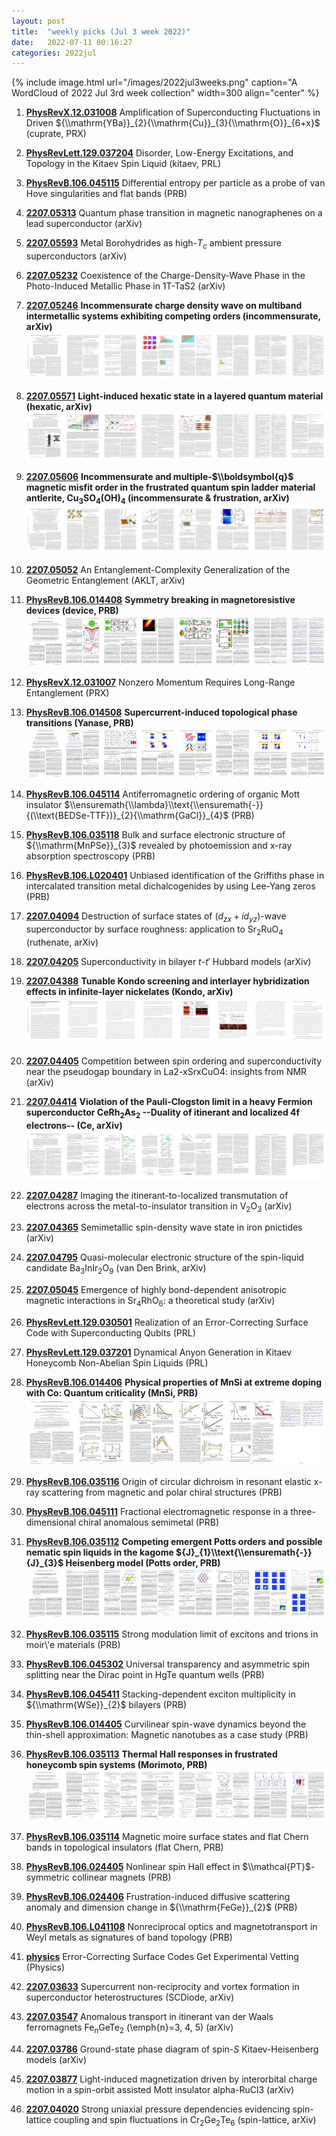 ```yaml
---
layout: post
title:  "weekly picks (Jul 3 week 2022)"
date:   2022-07-11 00:16:27
categories: 2022jul
---
```


{% include image.html url="/images/2022jul3weeks.png" caption="A WordCloud of 2022 Jul 3rd week collection" width=300 align="center" %}


1. **[PhysRevX.12.031008](https://link.aps.org/doi/10.1103/PhysRevX.12.031008)** Amplification of Superconducting Fluctuations in Driven ${\\mathrm{YBa}}_{2}{\\mathrm{Cu}}_{3}{\\mathrm{O}}_{6+x}$ (cuprate, PRX)

1. **[PhysRevLett.129.037204](https://link.aps.org/doi/10.1103/PhysRevLett.129.037204)** Disorder, Low-Energy Excitations, and Topology in the Kitaev Spin Liquid (kitaev, PRL)

1. **[PhysRevB.106.045115](https://link.aps.org/doi/10.1103/PhysRevB.106.045115)** Differential entropy per particle as a probe of van Hove singularities and flat bands (PRB)



1. **[2207.05313](http://arxiv.org/abs/2207.05313)** Quantum phase transition in magnetic nanographenes on a lead superconductor (arXiv)

1. **[2207.05593](http://arxiv.org/abs/2207.05593)** Metal Borohydrides as high-$T_{c}$ ambient pressure superconductors (arXiv)

1. **[2207.05232](http://arxiv.org/abs/2207.05232)** Coexistence of the Charge-Density-Wave Phase in the Photo-Induced Metallic Phase in 1T-TaS2 (arXiv)

1. **[2207.05246](http://arxiv.org/abs/2207.05246)** **Incommensurate charge density wave on multiband intermetallic systems exhibiting competing orders (incommensurate, arXiv)** ![](/images/2207.05246.pdf.jpg)

1. **[2207.05571](http://arxiv.org/abs/2207.05571)** **Light-induced hexatic state in a layered quantum material (hexatic, arXiv)** ![](/images/2207.05571.pdf.jpg)

1. **[2207.05606](http://arxiv.org/abs/2207.05606)** **Incommensurate and multiple-$\\boldsymbol{q}$ magnetic misfit order in the frustrated quantum spin ladder material antlerite, Cu$_3$SO$_4$(OH)$_4$ (incommensurate & frustration, arXiv)** ![](/images/2207.05606.pdf.jpg)



1. **[2207.05052](http://arxiv.org/abs/2207.05052)** An Entanglement-Complexity Generalization of the Geometric Entanglement (AKLT, arXiv)


1. **[PhysRevB.106.014408](https://link.aps.org/doi/10.1103/PhysRevB.106.014408)** **Symmetry breaking in magnetoresistive devices (device, PRB)** ![](/images/PhysRevB.106.014408.pdf.jpg)


1. **[PhysRevX.12.031007](https://link.aps.org/doi/10.1103/PhysRevX.12.031007)** Nonzero Momentum Requires Long-Range Entanglement (PRX)

1. **[PhysRevB.106.014508](https://link.aps.org/doi/10.1103/PhysRevB.106.014508)** **Supercurrent-induced topological phase transitions (Yanase, PRB)** ![](/images/PhysRevB.106.014508.pdf.jpg)

1. **[PhysRevB.106.045114](https://link.aps.org/doi/10.1103/PhysRevB.106.045114)** Antiferromagnetic ordering of organic Mott insulator $\\ensuremath{\\lambda}\\text{\\ensuremath{-}}{(\\text{BEDSe-TTF})}_{2}{\\mathrm{GaCl}}_{4}$ (PRB)

1. **[PhysRevB.106.035118](https://link.aps.org/doi/10.1103/PhysRevB.106.035118)** Bulk and surface electronic structure of ${\\mathrm{MnPSe}}_{3}$ revealed by photoemission and x-ray absorption spectroscopy (PRB)

1. **[PhysRevB.106.L020401](https://link.aps.org/doi/10.1103/PhysRevB.106.L020401)** Unbiased identification of the Griffiths phase in intercalated transition metal dichalcogenides by using Lee-Yang zeros (PRB)



1. **[2207.04094](http://arxiv.org/abs/2207.04094)** Destruction of surface states of ($d_{zx}+id_{yz}$)-wave superconductor by surface roughness: application to Sr$_2$RuO$_4$ (ruthenate, arXiv)

1. **[2207.04205](http://arxiv.org/abs/2207.04205)** Superconductivity in bilayer $t$-$t'$ Hubbard models (arXiv)

1. **[2207.04388](http://arxiv.org/abs/2207.04388)** **Tunable Kondo screening and interlayer hybridization effects in infinite-layer nickelates (Kondo, arXiv)** ![](/images/2207.04388.pdf.jpg)

1. **[2207.04405](http://arxiv.org/abs/2207.04405)** Competition between spin ordering and superconductivity near the pseudogap boundary in La2-xSrxCuO4: insights from NMR (arXiv)

1. **[2207.04414](http://arxiv.org/abs/2207.04414)** **Violation of the Pauli-Clogston limit in a heavy Fermion superconductor CeRh$_2$As$_2$ --Duality of itinerant and localized 4f electrons-- (Ce, arXiv)** ![](/images/2207.04414.pdf.jpg)

1. **[2207.04287](http://arxiv.org/abs/2207.04287)** Imaging the itinerant-to-localized transmutation of electrons across the metal-to-insulator transition in V$_2$O$_3$ (arXiv)

1. **[2207.04365](http://arxiv.org/abs/2207.04365)** Semimetallic spin-density wave state in iron pnictides (arXiv)

1. **[2207.04795](http://arxiv.org/abs/2207.04795)** Quasi-molecular electronic structure of the spin-liquid candidate Ba$_3$InIr$_2$O$_9$ (van Den Brink, arXiv)

1. **[2207.05045](http://arxiv.org/abs/2207.05045)** Emergence of highly bond-dependent anisotropic magnetic interactions in Sr$_4$RhO$_6$: a theoretical study (arXiv)



1. **[PhysRevLett.129.030501](https://link.aps.org/doi/10.1103/PhysRevLett.129.030501)** Realization of an Error-Correcting Surface Code with Superconducting Qubits (PRL)

1. **[PhysRevLett.129.037201](https://link.aps.org/doi/10.1103/PhysRevLett.129.037201)** Dynamical Anyon Generation in Kitaev Honeycomb Non-Abelian Spin Liquids (PRL)

1. **[PhysRevB.106.014406](https://link.aps.org/doi/10.1103/PhysRevB.106.014406)** **Physical properties of MnSi at extreme doping with Co: Quantum criticality (MnSi, PRB)** ![](/images/PhysRevB.106.014406.pdf.jpg)

1. **[PhysRevB.106.035116](https://link.aps.org/doi/10.1103/PhysRevB.106.035116)** Origin of circular dichroism in resonant elastic x-ray scattering from magnetic and polar chiral structures (PRB)

1. **[PhysRevB.106.045111](https://link.aps.org/doi/10.1103/PhysRevB.106.045111)** Fractional electromagnetic response in a three-dimensional chiral anomalous semimetal (PRB)

1. **[PhysRevB.106.035112](https://link.aps.org/doi/10.1103/PhysRevB.106.035112)** **Competing emergent Potts orders and possible nematic spin liquids in the kagome ${J}_{1}\\text{\\ensuremath{-}}{J}_{3}$ Heisenberg model (Potts order, PRB)** ![](/images/PhysRevB.106.035112.pdf.jpg)

1. **[PhysRevB.106.035115](https://link.aps.org/doi/10.1103/PhysRevB.106.035115)** Strong modulation limit of excitons and trions in moir\\'e materials (PRB)

1. **[PhysRevB.106.045302](https://link.aps.org/doi/10.1103/PhysRevB.106.045302)** Universal transparency and asymmetric spin splitting near the Dirac point in HgTe quantum wells (PRB)

1. **[PhysRevB.106.045411](https://link.aps.org/doi/10.1103/PhysRevB.106.045411)** Stacking-dependent exciton multiplicity in ${\\mathrm{WSe}}_{2}$ bilayers (PRB)

1. **[PhysRevB.106.014405](https://link.aps.org/doi/10.1103/PhysRevB.106.014405)** Curvilinear spin-wave dynamics beyond the thin-shell approximation: Magnetic nanotubes as a case study (PRB)

1. **[PhysRevB.106.035113](https://link.aps.org/doi/10.1103/PhysRevB.106.035113)** **Thermal Hall responses in frustrated honeycomb spin systems (Morimoto, PRB)** ![](/images/PhysRevB.106.035113.pdf.jpg)

1. **[PhysRevB.106.035114](https://link.aps.org/doi/10.1103/PhysRevB.106.035114)** Magnetic moire surface states and flat Chern bands in topological insulators (flat Chern, PRB)

1. **[PhysRevB.106.024405](https://link.aps.org/doi/10.1103/PhysRevB.106.024405)** Nonlinear spin Hall effect in $\\mathcal{PT}$-symmetric collinear magnets (PRB)

1. **[PhysRevB.106.024406](https://link.aps.org/doi/10.1103/PhysRevB.106.024406)** Frustration-induced diffusive scattering anomaly and dimension change in ${\\mathrm{FeGe}}_{2}$ (PRB)

1. **[PhysRevB.106.L041108](https://link.aps.org/doi/10.1103/PhysRevB.106.L041108)** Nonreciprocal optics and magnetotransport in Weyl metals as signatures of band topology (PRB)

1. **[physics](https://physics.aps.org/articles/v15/103?utm_campaign=weekly&utm_medium=email&utm_source=emailalert)** Error-Correcting Surface Codes Get Experimental Vetting (Physics)



1. **[2207.03633](http://arxiv.org/abs/2207.03633)** Supercurrent non-reciprocity and vortex formation in superconductor heterostructures (SCDiode, arXiv)

1. **[2207.03547](http://arxiv.org/abs/2207.03547)** Anomalous transport in itinerant van der Waals ferromagnets Fe$_n$GeTe$_2$ (\\emph{n}=3, 4, 5) (arXiv)

1. **[2207.03786](http://arxiv.org/abs/2207.03786)** Ground-state phase diagram of spin-$S$ Kitaev-Heisenberg models (arXiv)

1. **[2207.03877](http://arxiv.org/abs/2207.03877)** Light-induced magnetization driven by interorbital charge motion in a spin-orbit assisted Mott insulator alpha-RuCl3 (arXiv)

1. **[2207.04020](http://arxiv.org/abs/2207.04020)** Strong uniaxial pressure dependencies evidencing spin-lattice coupling and spin fluctuations in Cr$_2$Ge$_2$Te$_6$ (spin-lattice, arXiv)


